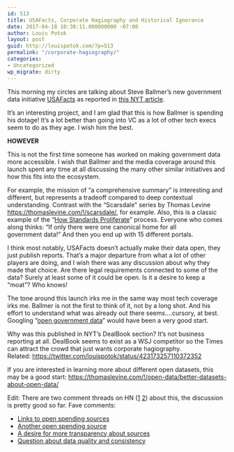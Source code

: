 ```yaml
---
id: 513
title: USAFacts, Corporate Hagiography and Historical Ignorance
date: 2017-04-18 10:30:11.000000000 -07:00
author: Louis Potok
layout: post
guid: http://louispotok.com/?p=513
permalink: "/corporate-hagiography/"
categories:
- Uncategorized
wp_migrate: dirty
---
```

This morning my circles are talking about Steve Ballmer&#8217;s new government data initiative [USAFacts](https://www.usafacts.org/) as reported in [this NYT article](https://www.nytimes.com/2017/04/17/business/dealbook/steve-ballmer-serves-up-a-fascinating-data-trove.html?_r=0).

It’s an interesting project, and I am glad that this is how Ballmer is spending his dotage! It&#8217;s a lot better than going into VC as a lot of other tech execs seem to do as they age. I wish him the best.

**HOWEVER**

This is not the first time someone has worked on making government data more accessible. I wish that Ballmer and the media coverage around this launch spent any time at all discussing the many other similar initiatives and how this fits into the ecosystem.

For example, the mission of “a comprehensive summary” is interesting and different, but represents a tradeoff compared to deep contextual understanding. Contrast with the “Scarsdale” series by Thomas Levine https://thomaslevine.com/!/scarsdale/, for example. Also, this is a classic example of the &#8220;[How Standards Proliferate](https://xkcd.com/927/)&#8221; process. Everyone who comes along thinks: &#8220;If only there were one canonical home for all government data!&#8221; And then you end up with 15 different portals.

I think most notably, USAFacts doesn’t actually make their data open, they just publish reports. That’s a major departure from what a lot of other players are doing, and I wish there was any discussion about why they made that choice. Are there legal requirements connected to some of the data? Surely at least some of it could be open. Is it a desire to keep a &#8220;moat&#8221;? Who knows!

The tone around this launch irks me in the same way most tech coverage irks me. Ballmer is not the first to think of it, not by a long shot. And his effort to understand what was already out there seems&#8230;.cursory, at best. Googling &#8220;[open government data](https://www.google.com/search?q=open+government+data)&#8221; would have been a very good start.

Why was this published in NYT’s DealBook section? It&#8217;s not business reporting at all. DealBook seems to exist as a WSJ competitor so the Times can attract the crowd that just wants corporate hagiography. Related: https://twitter.com/louispotok/status/423173257110372352

If you are interested in learning more about different open datasets, this may be a good start: https://thomaslevine.com/!/open-data/better-datasets-about-open-data/

Edit: There are two comment threads on HN ([1](https://news.ycombinator.com/item?id=14136081) [2](https://news.ycombinator.com/item?id=14139186)) about this, the discussion is pretty good so far. Fave comments:

  * [Links to open spending sources](https://news.ycombinator.com/item?id=14138609)
  * [Another open spending source](https://news.ycombinator.com/item?id=14136510)
  * [A desire for more transparency about sources](https://news.ycombinator.com/item?id=14140821)
  * [Question about data quality and consistency](https://news.ycombinator.com/item?id=14139452)
